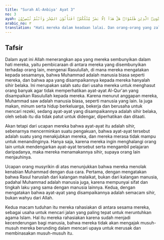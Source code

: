```yaml
---
title: "Surah Al-Anbiya' Ayat 3"
no: 3
ayah: لَاهِيَةً قُلُوْبُهُمْۗ وَاَسَرُّوا النَّجْوَىۖ الَّذِيْنَ ظَلَمُوْاۖ هَلْ هٰذَآ اِلَّا بَشَرٌ مِّثْلُكُمْۚ اَفَتَأْتُوْنَ السِّحْرَ وَاَنْتُمْ تُبْصِرُوْنَ 
arabic_no: ٣
translation: "Hati mereka dalam keadaan lalai. Dan orang-orang yang zalim itu merahasiakan pembicaraan mereka, “(Orang) ini (Muhammad) tidak lain hanyalah seorang manusia (juga) seperti kamu. Apakah kamu menerima sihir itu padahal kamu menyaksikannya?”"
---
```


## Tafsir

Dalam ayat ini Allah menerangkan apa yang mereka sembunyikan dalam hati mereka, yaitu pembicaraan di antara mereka yang disembunyikan terhadap orang lain, mengenai Rasulullah, di mana mereka mengatakan kepada sesamanya, bahwa Muhammad adalah manusia biasa seperti mereka, dan bahwa apa yang disampaikannya kepada mereka hanyalah sihir belaka. Ini merupakan salah satu dari usaha mereka untuk menghasut orang banyak agar tidak memperhatikan ayat-ayat Al-Qur'an yang disampaikan Rasulullah kepada mereka. Karena menurut anggapan mereka, Muhammad saw adalah manusia biasa, seperti manusia yang lain. Ia juga makan, minum serta hidup berkeluarga, bekerja dan berusaha untuk mencari rezeki, sedang ayat-ayat yang disampaikannya adalah sihir belaka, oleh sebab itu dia tidak patut untuk didengar, diperhatikan dan ditaati.

Akan tetapi dari ucapan mereka bahwa ayat-ayat itu adalah sihir, sebenarnya mencerminkan suatu pengakuan, bahwa ayat-ayat tersebut adalah suatu yang menakjubkan mereka, dan mereka merasa tidak mampu untuk menandinginya. Hanya saja, karena mereka ingin menghalangi orang lain untuk mendengarkan ayat-ayat tersebut serta mengambil pelajaran daripadanya, maka mereka menamakannya sihir, supaya orang lain menjauhinya.

Ucapan orang musyrikin di atas menunjukkan bahwa mereka menolak kenabian Muhammad dengan dua cara. Pertama, dengan mengatakan bahwa Rasul haruslah dari kalangan malaikat, bukan dari kalangan manusia, padahal Muhammad adalah manusia juga, karena mempunyai sifat dan tingkah laku yang sama dengan manusia lainnya. Kedua, dengan mengatakan bahwa ayat-ayat yang disampaikannya adalah semacam sihir, bukan wahyu dari Allah.

Kedua macam tuduhan itu mereka rahasiakan di antara sesama mereka, sebagai usaha untuk mencari jalan yang paling tepat untuk meruntuhkan agama Islam. Hal itu mereka rahasiakan karena sudah menjadi kecenderungan bagi manusia, bahwa mereka tidak akan mengajak musuh-musuh mereka berunding dalam mencari upaya untuk merusak dan membinasakan musuh-musuh itu.